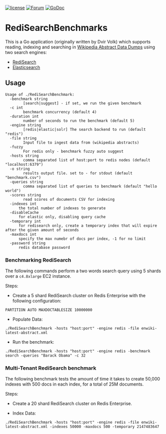 [![license](https://img.shields.io/github/license/RediSearch/RediSearchBenchmark.svg)](https://github.com/RediSearch/RediSearchBenchmark)
[![Forum](https://img.shields.io/badge/Forum-RediSearch-blue)](https://forum.redislabs.com/c/modules/redisearch/)
[![GoDoc](https://godoc.org/github.com/RediSearch/RediSearchBenchmark?status.svg)](https://godoc.org/github.com/RediSearch/RediSearchBenchmark)

# RediSearchBenchmarks
This is a Go application (originally written by Dvir Volk) which supports reading, indexing and searching in [Wikipedia Abstract Data Dumps](https://s3.amazonaws.com/uploads-files/wiki_dump.gz) using two search engines:  

* [RediSearch](https://github.com/RediSearch/RediSearch)
* [Elasticsearch](https://www.elastic.co/)

## Usage 

```
Usage of ./RediSearchBenchmark:
  -benchmark string
    	[search|suggest] - if set, we run the given benchmark
  -c int
    	benchmark concurrency (default 4)
  -duration int
    	number of seconds to run the benchmark (default 5)
  -engine string
        [redis|elastic|solr] The search backend to run (default "redis")
  -file string
    	Input file to ingest data from (wikipedia abstracts)
  -fuzzy
    	For redis only - benchmark fuzzy auto suggest
  -hosts string
    	comma separated list of host:port to redis nodes (default "localhost:6379")
  -o string
    	results output file. set to - for stdout (default "benchmark.csv")
  -queries string
    	comma separated list of queries to benchmark (default "hello world")
  -scores string
    	read scores of documents CSV for indexing
  -indexes int
      the total number of indexes to generate
  -disableCache
      for elastic only, disabling query cache
  -temporary int
      for redisearch only, create a temporary index that will expire after the given amount of seconds
  -maxdocs int
      specify the max numebr of docs per index, -1 for no limit
  -password string
      redis database password
```

### Benchmarking RediSearch
The following commands perform a two words search query using 5 shards over a `c4.8xlarge` EC2 instance.

Steps:

* Create a 5 shard RediSearch cluster on Redis Enterprise with the following configuration:
```
PARTITION AUTO MAXDOCTABLESIZE 10000000
```

* Populate Data:
```
./RediSearchBenchmark -hosts "host:port" -engine redis -file enwiki-latest-abstract.xml
```

* Run the benchmark:
```
./RediSearchBenchmark -hosts "host:port" -engine redis -benchmark search -queries "Barack Obama" -c 32 
```


### Multi-Tenant RediSearch benchmark
The following benchmark tests the amount of time it takes to create 50,000 indexes with 500 docs in each index, for a total of 25M documents. 

Steps:

* Create a 20 shard RediSearch cluster on Redis Enterprise.

* Index Data:
```
./RediSearchBenchmark -hosts "host:port" -engine redis -file enwiki-latest-abstract.xml -indexes 50000 -maxdocs 500 -temporary 2147483647
```



